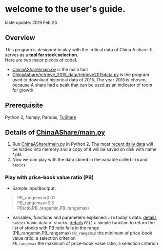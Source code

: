 # welcome to the user's guide.


laste update: 2019 Feb 25

## Overview
This program is designed to play with the critical data of China A share. It serves as a **tool for stock selection**.<br>
Here are two major pieces of codeL<br>
* [ChinaAShare/main.py](https://github.com/broken1999/ChinaAShare/blob/master/main.py) is the main tool
* [ChinaAshare/retrieve_2015_data/retrieve2015data.py](https://github.com/broken1999/ChinaAShare/blob/master/retrieve_2015_data/retrieve2015data.py) is the program used to download historical data of 2015. The year 2015 is chosen, because A share had a peak that can be used as an indicator of room for growth.

## Prerequisite
Python 2, Numpy, Pandas, [TuShare](https://pypi.org/project/tushare/)

## Details of [ChinaAShare/main.py](https://github.com/broken1999/ChinaAShare/blob/master/main.py)
1. Run [ChinaAShare/main.py](https://github.com/broken1999/ChinaAShare/blob/master/main.py) in Python 2. The most [recent daily data](http://tushare.org/trading.html#id4) will be loaded into memory and a copy of it will be saved on disk with name *.pkl.<br>
2. Now we can play with the data stored in the variable called `ctb` and `basics`.<br>
### Play with price-book value ratio (PB)
* Sample input&output:
>PB_rangemin=0.01<br>
>PB_rangemax=0.5<br>
>PB(ctb,PB_rangemin,PB_rangemax)<br>
>>
>>
* Variables, functions and parameters explained: 
`ctb` today's data. [details](http://tushare.org/trading.html#id3)
`basics` basic data of stocks. [details](http://tushare.org/trading.html#id3)
`PB()` a simple function to return the list of stocks with PB ratio falls in the range [PB_rangemin,PB_rangemax)
`PB_rangemin` the minimum of price-book value ratio, a selection criterion <br>
`PB_rangemax` the maximum of price-book value ratio, a selection criterion <br>



